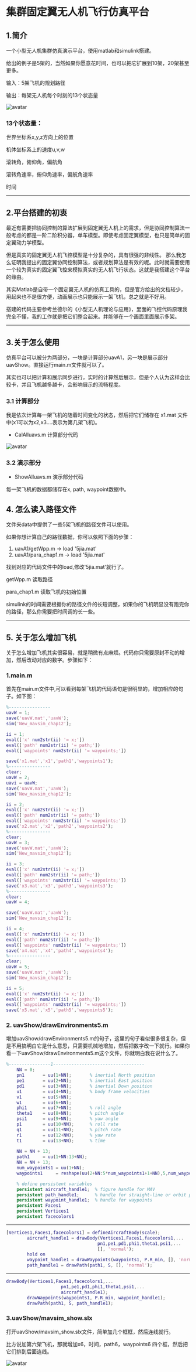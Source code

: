 # 集群固定翼无人机飞行仿真平台

## 1.简介

一个小型无人机集群仿真演示平台，使用matlab和simulink搭建。

给出的例子是5架的，当然如果你愿意花时间，也可以把它扩展到10架，20架甚至更多。

输入：5架飞机的规划路径

输出：每架无人机每个时刻的13个状态量

![avatar](picture/1.gif)

### 13个状态量：

世界坐标系x,y,z方向上的位置

机体坐标系上的速度u,v,w

滚转角，俯仰角，偏航角

滚转角速率，俯仰角速率，偏航角速率

时间

---

## 2.平台搭建的初衷

最近有需要把协同控制的算法扩展到固定翼无人机上的需求，但是协同控制算法一般考虑的都是一阶二阶积分器，单车模型。即使考虑固定翼模型，也只是简单的固定翼动力学模型。

但是真实的固定翼无人机飞控模型是十分复杂的，具有很强的非线性。
那么我怎么证明我提出的固定翼协同控制算法，或者规划算法是有效的呢。此时就需要使用一个较为真实的固定翼飞控来模拟真实的无人机飞行状态。这就是我搭建这个平台的缘由。

其实Matlab是自带一个固定翼无人机的仿真工具的，但是官方给出的文档较少，用起来也不是很方便，动画展示也只能展示一架飞机，总之就是不好用。

搭建的代码主要参考兰德尔的《小型无人机理论与应用》，里面的飞控代码原理我完全不懂，我的工作就是把它们整合起来。并能够在一个画面里面展示多架。

---

## 3.关于怎么使用

仿真平台可以被分为两部分，一块是计算部分uavA1，另一块是展示部分uavShow。直接运行main.m文件就可以了。

其实也可以把计算和展示同步进行，实时的计算然后展示，但是个人认为这样会比较卡，并且飞机越多越卡，会影响展示的流畅程度。

### 3.1 计算部分
我是依次计算每一架飞机的随着时间变化的状态，然后把它们储存在 x1.mat 文件中(x1可以为x2,x3....表示为第几架飞机)。

- CalAlluavs.m 计算部分代码



![avatar](picture/1.png)

### 3.2 演示部分

- ShowAlluavs.m 演示部分代码

每一架飞机的数据都储存在x, path, waypoint数据中。 




## 4. 怎么读入路径文件

文件夹data中提供了一些5架飞机的路径文件可以使用。

如果你想计算自己的路径数据，你可以依照下面的步骤：
1. uavA1/getWpp.m     -> load '5jia.mat'
2. uavA1/para_chap1.m -> load '5jia.mat'

找到对应的代码文件中的load,修改'5jia.mat'就行了。

getWpp.m 读取路径

para_chap1.m 读取飞机的初始位置

simulink的时间需要根据你的路径文件的长短调整，如果你的飞机明显没有跑完你的路径，那么你需要把时间调的长一些。

---

## 5. 关于怎么增加飞机

关于怎么增加飞机其实很容易，就是稍微有点麻烦。代码你只需要原封不动的增加，然后改动对应的数字。步骤如下：

### 1.main.m
 首先在main.m文件中,可以看到每架飞机的代码语句是很明显的，增加相应的句子。如下图：

```matlab
%----------------
uavW = 1;
save('uavW.mat','uavW');
sim('New_mavsim_chap12');

ii = 1;
eval(['x' num2str(ii) '= x;'])
eval(['path' num2str(ii) '= path;'])
eval(['waypoints' num2str(ii) '= waypoints;'])

save('x1.mat','x1','path1','waypoints1');
%----------------
clear;
uavW = 2;
uavi = uavW;
save('uavW.mat','uavW');
sim('New_mavsim_chap12');

ii = 2;
eval(['x' num2str(ii) '= x;'])
eval(['path' num2str(ii) '= path;'])
eval(['waypoints' num2str(ii) '= waypoints;'])
save('x2.mat','x2','path2','waypoints2');
%----------------
clear;
uavW = 3;
save('uavW.mat','uavW');
sim('New_mavsim_chap12');

ii = 3;
eval(['x' num2str(ii) '= x;'])
eval(['path' num2str(ii) '= path;'])
eval(['waypoints' num2str(ii) '= waypoints;'])
save('x3.mat','x3','path3','waypoints3');
%----------------
clear;
uavW = 4;

save('uavW.mat','uavW');
sim('New_mavsim_chap12');

ii = 4;
eval(['x' num2str(ii) '= x;'])
eval(['path' num2str(ii) '= path;'])
eval(['waypoints' num2str(ii) '= waypoints;'])
save('x4.mat','x4','path4','waypoints4');
%----------------
clear;
uavW = 5;
save('uavW.mat','uavW');
sim('New_mavsim_chap12');

ii = 5;
eval(['x' num2str(ii) '= x;'])
eval(['path' num2str(ii) '= path;'])
eval(['waypoints' num2str(ii) '= waypoints;'])
save('x5.mat','x5','path5','waypoints5');

```

### 2. uavShow/drawEnvironments5.m

增加uavShow/drawEnvironments5.m的句子，这里的句子看似很多很复杂，但是不用搞明白它是什么意思，只需要机械地增加，然后把数字改一下就行。如果你看一下uavShow/drawEnvironments5.m这个文件，你就明白我在说什么了。


```matlab
%----------------1-----------------------------------
    NN = 0;
    pn1       = uu(1+NN);       % inertial North position     
    pe1       = uu(2+NN);       % inertial East position
    pd1       = uu(3+NN);       % inertial Down position
    u1        = uu(4+NN);       % body frame velocities
    v1        = uu(5+NN);       
    w1        = uu(6+NN);       
    phi1      = uu(7+NN);       % roll angle         
    theta1    = uu(8+NN);       % pitch angle     
    psi1      = uu(9+NN);       % yaw angle     
    p1        = uu(10+NN);      % roll rate
    q1        = uu(11+NN);      % pitch rate     
    r1        = uu(12+NN);      % yaw rate    
    t1        = uu(13+NN);      % time
    
    NN = NN + 13;
    path1     = uu(1+NN:13+NN); 
    NN = NN + 13;
    num_waypoints1 = uu(1+NN);
    waypoints1     = reshape(uu(2+NN:5*num_waypoints1+1+NN),5,num_waypoints1)'; 

    % define persistent variables 
    persistent aircraft_handle1;  % figure handle for MAV
    persistent path_handle1;      % handle for straight-line or orbit path
    persistent waypoint_handle1;  % handle for waypoints
    persistent Faces1
    persistent Vertices1
    persistent facecolors1

```
---

```matlab
[Vertices1,Faces1,facecolors1] = defineAircraftBody(scale);                              
        aircraft_handle1 = drawBody(Vertices1,Faces1,facecolors1,...
                                   pn1,pe1,pd1,phi1,theta1,psi1,...
                                   [], 'normal');
        hold on
        waypoint_handle1 = drawWaypoints(waypoints1, P.R_min, [], 'normal');
        path_handle1 = drawPath(path1, S, [], 'normal');


```

---

```matlab
drawBody(Vertices1,Faces1,facecolors1,...
                     pn1,pe1,pd1,phi1,theta1,psi1,...
                     aircraft_handle1);
        drawWaypoints(waypoints1, P.R_min, waypoint_handle1);
        drawPath(path1, S, path_handle1);
```

### 3.uavShow/mavsim_show.slx

打开uavShow/mavsim_show.slx文件，简单加几个框框，然后连线就行。

比方说加第六架飞机，那就增加x6，时间，path6，waypoints6 四个框，然后把它们排到后面连线。

![avatar](picture/3.png)